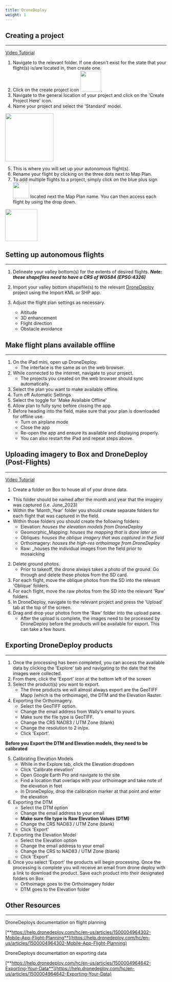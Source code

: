 ```yaml
---
title: DroneDeploy
weight: 1
---
```


## Creating a project
***

[Video Tutorial](https://youtu.be/e0vZLDi6CIs)

1. Navigate to the relevant folder. If one doesn't exist for the state that your flight(s) is/are located in, then create one.
2. Click on the create project icon <img src="{{ site.baseurl }}/assets/images/Project_Icon.png" width="65">.
3. Navigate to the general location of your project and click on the 'Create Project Here' icon.
4. Name your project and select the 'Standard' model.

<img src="{{ site.baseurl }}/assets/images/Standard.png" width="150">

5. This is where you will set up your autonomous flight(s).
6. Rename your flight by clicking on the three dots next to Map Plan.
7. To add multiple flights to a project, simply click on the blue plus sign <img src="{{ site.baseurl }}/assets/images/plus.png" width="50"> located next the Map Plan name. You can then access each flight by using the drop down.

<img src="{{ site.baseurl }}/assets/images/multi_maps.png" width="100">



## Setting up autonomous flights
***

1. Delineate your valley bottom(s) for the extents of desired flights. **_Note: these shapefiles need to have a CRS of WGS84 (EPSG:4326)_**

2. Import your valley bottom shapefile(s) to the relevant [DroneDeploy](https://dronedeploy.com/) project using the Import KML or SHP app.

3. Adjust the flight plan settings as necessary.
    - Altitude
    - 3D enhancement
    - Flight direction
    - Obstacle avoidance

## Make flight plans available offline
***

1. On the iPad mini, open up DroneDeploy.
    - The interface is the same as on the web browser.
2. While connected to the internet, navigate to your project.
    - The projects you created on the web browser should sync automatically.
3. Select the plan you want to make available offline.
4. Turn off Automatic Settings
5. Select the toggle for 'Make Available Offline'
6. Allow plan to fully sync before closing the app.
7. Before heading into the field, make sure that your plan is downloaded for offline use.
    - Turn on airplane mode
    - Close the app
    - Re-open the app and ensure its available and displaying properly.
    - You can also restart the iPad and repeat steps above.

## Uploading imagery to Box and DroneDeploy (Post-Flights)
***

[Video Tutorial](https://youtu.be/Dx-pgS56O6g)

1. Create a folder on Box to house all of your drone data.
  - This folder should be named after the month and year that the imagery was captured (i.e. June\_2023)
  - Within the 'Month\_Year' folder you should create separate folders for each flight that was captured in the field.
  - Within those folders you should create the following folders:
     - Elevation: _houses the elevation models from DroneDeploy_
     - Geomorphic\_Mapping: _houses the mapping that is done later on_
     - Obliques: _houses the oblique imagery that was captured in the field_
     - Orthoimagery: _houses the high-res orthoimage from DroneDeploy_
     - Raw: _houses the individual images from the field prior to mosaicking

2. Delete ground photos.
    - Prior to takeoff, the drone always takes a photo of the ground. Go through and delete these photos from the SD card.
3. For each flight, move the oblique photos from the SD into the relevant 'Oblique' folders.
4. For each flight, move the raw photos from the SD into the relevant 'Raw' folders.
5. In DroneDeploy, navigate to the relevant project and press the 'Upload' tab at the top of the screen.
6. Drag and drop your photos from the 'Raw' folder into the upload pane.
    - After the upload is complete, the images need to be processed by DroneDeploy before the products will be available for export. This can take a few hours.

## Exporting DroneDeploy products
***

1. Once the processing has been completed, you can access the available data by clicking the 'Explore' tab and navigating to the date that the images were collected.
2. From there, click the 'Export' icon at the bottom left of the screen
3. Select the product(s) you want to export.
    - The three products we will almost always export are the GeoTIFF Mapp (which is the orthoimage), the DTM and the Elevation Raster.
4. Exporting the Orthoimagery.
    - Select the GeoTIFF option.
    - Change the email address from Wally's email to yours.
    - Make sure the file type is GeoTIFF.
    - Change the CRS NAD83 / UTM Zone (blank)
    - Change the resolution to 2 in/px.
    - Click 'Export'.

**Before you Export the DTM and Elevation models, they need to be calibrated**

5. Calibrating Elevation Models 
    - While in the Explore tab, click the Elevation dropdown
    - Click 'Calibrate elevation'
    - Open Google Earth Pro and navigate to the site 
    - Find a location that overlaps with your orthoimage and take note of the elevation in feet
    - In DroneDeploy, drop the calibration marker at that point and enter the elevation
6. Exporting the DTM
    - Select the DTM option
    - Change the email address to your email
    - **Make sure file type is** **Raw Elevation Values (DTM)**
    - Change the CRS NAD83 / UTM Zone (blank)
    - Click 'Export'
7. Exporting the Elevation Model
    - Select the Elevation option
    - Change the email address to your email
    - Change the CRS to NAD83 / UTM Zone (blank)
    - Click 'Export'
8. Once you select 'Export' the products will begin processing. Once the processing is complete you will receive an email from drone deploy with a link to download the product. Save each product into their designated folders on Box
    - Orthoimage goes to the Orthoimagery folder
    - DTM goes to the Elevation folder

## Other Resources
***

DroneDeploys documentation on flight planning

[**https://help.dronedeploy.com/hc/en-us/articles/1500004964302-Mobile-App-Flight-Planning**](https://help.dronedeploy.com/hc/en-us/articles/1500004964302-Mobile-App-Flight-Planning)

DroneDeploys documentation on exporting data

[**https://help.dronedeploy.com/hc/en-us/articles/1500004964642-Exporting-Your-Data**](https://help.dronedeploy.com/hc/en-us/articles/1500004964642-Exporting-Your-Data)